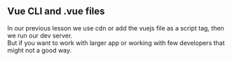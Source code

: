 Vue CLI and .vue files
------------
In our previous lesson we use cdn or add the vuejs file as a script tag, then we run our dev server.
<br >
But if you want to work with larger app or working with few developers that might not a good way.
